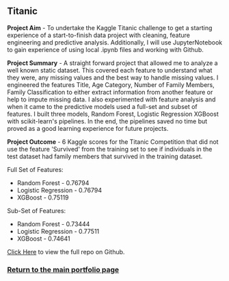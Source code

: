 
## Titanic
**Project Aim** - To undertake the Kaggle Titanic challenge to get a starting experience of a start-to-finish data project with cleaning, feature engineering and predictive analysis. Additionally, I will use JupyterNotebook to gain experience of using local .ipynb files and working with Github.


**Project Summary** - A straight forward project that allowed me to analyze a well known static dataset. This covered each feature to understand what they were, any missing values and the best way to handle missing values. I engineered the features Title, Age Category, Number of Family Members, Family Classification to either extract information from another feature or help to impute missing data. I also experimented with feature analysis and when it came to the predictive models used a full-set and subset of features. I built three models, Random Forest, Logistic Regression XGBoost with scikit-learn's pipelines. In the end, the pipelines saved no time but proved as a good learning experience for future projects.


**Project Outcome** - 6 Kaggle scores for the Titanic Competition that did not use the feature 'Survived' from the training set to see if individuals in the test dataset had family members that survived in the training dataset.

Full Set of Features:
- Random Forest - 0.76794
- Logistic Regression - 0.76794
- XGBoost - 0.75119

Sub-Set of Features:
- Random Forest - 0.73444
- Logistic Regression - 0.77511
- XGBoost - 0.74641


[Click Here](https://github.com/SamButterfield/TitatanicDS) to view the full repo on Github.


### [Return to the main portfolio page](/portfolio/)

